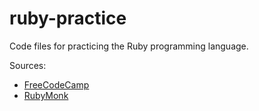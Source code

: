 # ruby-practice
Code files for practicing the Ruby programming language.

Sources:
* [FreeCodeCamp](https://www.youtube.com/watch?v=t_ispmWmdjY)
* [RubyMonk](https://rubymonk.com)
